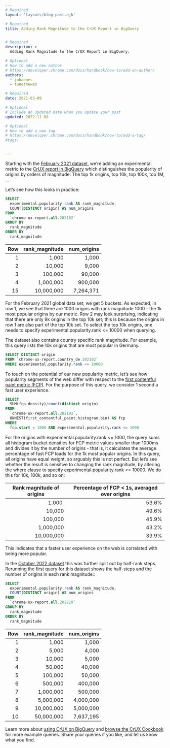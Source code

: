 ```yaml
---
# Required
layout: 'layouts/blog-post.njk'

# Required
title: Adding Rank Magnitude to the CrUX Report in BigQuery


# Required
description: >
  Adding Rank Magnitude to the CrUX Report in BigQuery.

# Optional
# How to add a new author
# https://developer.chrome.com/docs/handbook/how-to/add-an-author/
authors:
  - johannes
  - tunetheweb

# Required
date: 2021-03-09

# Optional
# Include an updated date when you update your post
updated: 2022-11-08

# Optional
# How to add a new tag
# https://developer.chrome.com/docs/handbook/how-to/add-a-tag/
#tags:


---
```


Starting with the [February 2021 dataset](/docs/crux/release-notes/#202101), we’re adding an experimental metric to the [CrUX report in BigQuery](/docs/crux/bigquery/) which distinguishes the popularity of origins by orders of magnitude: The top 1k origins, top 10k, top 100k, top 1M, ...

Let’s see how this looks in practice:

```sql
SELECT
  experimental.popularity.rank AS rank_magnitude,
  COUNT(DISTINCT origin) AS num_origins
FROM
  `chrome-ux-report.all.202102`
GROUP BY
  rank_magnitude
ORDER BY
  rank_magnitude
```


<table>
  <thead>
    <tr>
      <th>Row</th>
      <th>rank_magnitude</th>
      <th>num_origins</th>
    </tr>
  </thead>
  <tbody>
    <tr>
      <td style="text-align: right;">1</td>
      <td style="text-align: right;">1,000</td>
      <td style="text-align: right;">1,000</td>
    </tr>
    <tr>
      <td style="text-align: right;">2</td>
      <td style="text-align: right;">10,000</td>
      <td style="text-align: right;">9,000</td>
    </tr>
    <tr>
      <td style="text-align: right;">3</td>
      <td style="text-align: right;">100,000</td>
      <td style="text-align: right;">90,000</td>
    </tr>
    <tr>
      <td style="text-align: right;">4</td>
      <td style="text-align: right;">1,000,000</td>
      <td style="text-align: right;">900,000</td>
    </tr>
    <tr>
      <td style="text-align: right;">15</td>
      <td style="text-align: right;">10,000,000</td>
      <td style="text-align: right;">7,264,371</td>
    </tr>
  </tbody>
</table>

For the February 2021 global data set, we get 5 buckets. As expected, in row 1,
we see that there are 1000 origins with rank magnitude 1000 - the 1k most
popular origins by our metric. Row 2 may look surprising, indicating that there
are only 9k origins in the top 10k set; this is because the origins in row 1 are
also part of the top 10k set. To select the top 10k origins, one needs to
specify experimental.popularity.rank <= 10000 when querying.

The dataset also contains country specific rank magnitude. For example, this
query lists the 10k origins that are most popular in Germany.


```sql
SELECT DISTINCT origin
FROM `chrome-ux-report.country_de.202102`
WHERE experimental.popularity.rank <= 10000
```

To touch on the potential of our new popularity metric, let’s see how popularity
segments of the web differ with respect to the [first contentful paint metric
(FCP)](https://web.dev/first-contentful-paint/). For the purpose of this query,
we consider 1 second a fast user experience.

```sql
SELECT
  SUM(fcp.density)/count(distinct origin)
FROM
  `chrome-ux-report.all.202102`,
  UNNEST(first_contentful_paint.histogram.bin) AS fcp
WHERE
  fcp.start < 1000 AND experimental.popularity.rank <= 1000
```

For the origins with experimental.popularity.rank <= 1000, the query sums all
histogram bucket densities for FCP metric values smaller than 1000ms and divides
it by the number of origins - that is, it calculates the average percentage of
fast FCP loads for the 1k most popular origins. In this query, all origins have
equal weight, so arguably this is not perfect. But let’s see whether the result
is sensitive to changing the rank magnitude, by altering the where clause to
specify experimental.popularity.rank <= 10000. We do this for 10k, 100k, and so
on:

<table>
  <thead>
    <tr>
      <th>Rank magnitude of origins</th>
      <th>Percentage of FCP < 1s, averaged over origins</th>
    </tr>
  </thead>
  <tbody>
    <tr>
      <td style="text-align: right;">1.000 </td>
      <td style="text-align: right;">53.6%</td>
    </tr>
    <tr>
      <td style="text-align: right;">10,000</td>
      <td style="text-align: right;">49.6%</td>
    </tr>
    <tr>
      <td style="text-align: right;">100,000</td>
      <td style="text-align: right;">45.9%</td>
    </tr>
    <tr>
      <td style="text-align: right;">1,000,000 </td>
      <td style="text-align: right;">43.2% </td>
    </tr>
    <tr>
      <td style="text-align: right;">10,000,000</td>
      <td style="text-align: right;">39.9%</td>
    </tr>
  </tbody>
</table>

This indicates that a faster user experience on the web is correlated with being more popular.

In the [October 2022 dataset](/docs/crux/release-notes/#202210) this was further split out by half-rank steps. Rerunning the first query for this dataset shows the half-steps and the number of origins in each rank magnitude::

```sql
SELECT
  experimental.popularity.rank AS rank_magnitude,
  COUNT(DISTINCT origin) AS num_origins
FROM
  `chrome-ux-report.all.202210`
GROUP BY
  rank_magnitude
ORDER BY
  rank_magnitude
```

<table>
  <thead>
    <tr>
      <th>Row</th>
      <th>rank_magnitude</th>
      <th>num_origins</th>
    </tr>
  </thead>
  <tbody>
    <tr>
      <td style="text-align: right;">1</td>
      <td style="text-align: right;">1,000</td>
      <td style="text-align: right;">1,000</td>
    </tr>
    <tr>
      <td style="text-align: right;">2</td>
      <td style="text-align: right;">5,000</td>
      <td style="text-align: right;">4,000</td>
    </tr>
    <tr>
      <td style="text-align: right;">3</td>
      <td style="text-align: right;">10,000</td>
      <td style="text-align: right;">5,000</td>
    </tr>
    <tr>
      <td style="text-align: right;">4</td>
      <td style="text-align: right;">50,000</td>
      <td style="text-align: right;">40,000</td>
    </tr>
    <tr>
      <td style="text-align: right;">5</td>
      <td style="text-align: right;">100,000</td>
      <td style="text-align: right;">50,000</td>
    </tr>
    <tr>
      <td style="text-align: right;">6</td>
      <td style="text-align: right;">500,000</td>
      <td style="text-align: right;">400,000</td>
    </tr>
    <tr>
      <td style="text-align: right;">7</td>
      <td style="text-align: right;">1,000,000</td>
      <td style="text-align: right;">500,000</td>
    </tr>
    <tr>
      <td style="text-align: right;">8</td>
      <td style="text-align: right;">5,000,000</td>
      <td style="text-align: right;">4,000,000</td>
    </tr>
    <tr>
      <td style="text-align: right;">9</td>
      <td style="text-align: right;">10,000,000</td>
      <td style="text-align: right;">5,000,000</td>
    </tr>
    <tr>
      <td style="text-align: right;">10</td>
      <td style="text-align: right;">50,000,000</td>
      <td style="text-align: right;">7,637,195</td>
    </tr>
  </tbody>
</table>


Learn more about [using CrUX on BigQuery](/docs/crux/bigquery/) and [browse the CrUX Cookbook](https://github.com/GoogleChrome/CrUX/tree/main/sql) for more example queries. Share your queries if you like, and let us know what you find.

